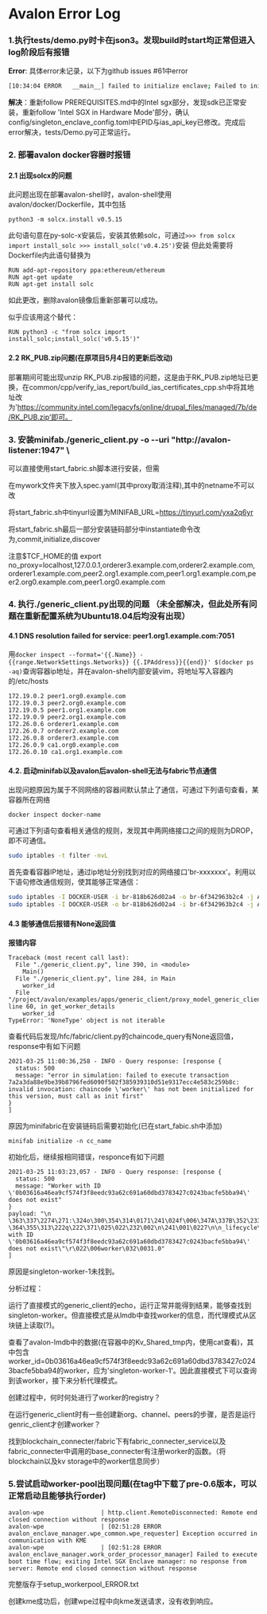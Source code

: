 # Avalon Error Log

### 1.执行tests/demo.py时卡在json3。发现build时start均正常但进入log阶段后有报错

**Error**: 具体error未记录，以下为github issues #61中error

```bash
[10:34:04 ERROR   __main__] failed to initialize enclave; Failed to initialize quote in enclave constructor: SGX ERROR: SGX_ERROR_BUSY
```

**解决**：重新follow PREREQUISITES.md中的Intel sgx部分，发现sdk已正常安装，重新follow 'Intel SGX in Hardware Mode'部分，确认config/singleton_enclave_config.toml中EPID与ias_api_key已修改。完成后error解决，tests/Demo.py可正常运行。

### 2. 部署avalon docker容器时报错

#### 2.1 出现solcx的问题

此问题出现在部署avalon-shell时，avalon-shell使用avalon/docker/Dockerfile，其中包括

```
python3 -m solcx.install v0.5.15
```

此句语句意在py-solc-x安装后，安装其依赖solc，可通过`>>> from solcx import install_solc >>> install_solc('v0.4.25')`安装
但此处需要将Dockerfile内此语句替换为

```
RUN add-apt-repository ppa:ethereum/ethereum
RUN apt-get update
RUN apt-get install solc
```

如此更改，删除avalon镜像后重新部署可以成功。

似乎应该用这个替代：

```
RUN python3 -c "from solcx import install_solc;install_solc('v0.5.15')"
```

#### 2.2 RK_PUB.zip问题(在原项目5月4日的更新后改动)

部署期间可能出现unzip RK_PUB.zip报错的问题，这是由于RK_PUB.zip地址已更换，在common/cpp/verify_ias_report/build_ias_certificates_cpp.sh中将其地址改为'https://community.intel.com/legacyfs/online/drupal_files/managed/7b/de/RK_PUB.zip'即可。

### 3. 安装minifab./generic_client.py -o --uri "http://avalon-listener:1947" \

可以直接使用start_fabric.sh脚本进行安装，但需

在mywork文件夹下放入spec.yaml(其中proxy取消注释),其中的netname不可以改

将start_fabric.sh中tinyurl设置为MINIFAB_URL=https://tinyurl.com/yxa2q6yr

将start_fabric.sh最后一部分安装链码部分中instantiate命令改为,commit,initialize,discover

注意$TCF_HOME的值
export no_proxy=localhost,127.0.0.1,orderer3.example.com,orderer2.example.com,orderer1.example.com,peer2.org1.example.com,peer1.org1.example.com,peer2.org0.example.com,peer1.org0.example.com

### 4. 执行./generic_client.py出现的问题 （未全部解决，但此处所有问题在重新配置系统为Ubuntu18.04后均没有出现）

#### 4.1  DNS resolution failed for service: peer1.org1.example.com:7051

用```docker inspect --format='{{.Name}} - {{range.NetworkSettings.Networks}} {{.IPAddress}}{{end}}' $(docker ps -aq)```查询容器ip地址，并在avalon-shell内部安装vim，将地址写入容器内的/etc/hosts

```
172.19.0.2 peer1.org0.example.com
172.19.0.3 peer2.org0.example.com
172.19.0.5 peer1.org1.example.com
172.19.0.9 peer2.org1.example.com
172.26.0.6 orderer1.example.com
172.26.0.7 orderer2.example.com
172.26.0.8 orderer3.example.com
172.26.0.9 ca1.org0.example.com
172.26.0.10 ca1.org1.example.com
```

#### 4.2. 启动minifab以及avalon后avalon-shell无法与fabric节点通信

出现问题原因为属于不同网络的容器间默认禁止了通信，可通过下列语句查看，某容器所在网络

```
docker inspect docker-name
```

可通过下列语句查看相关通信的规则，发现其中两网络接口之间的规则为DROP，即不可通信。

```bash
sudo iptables -t filter -nvL
```

首先查看容器IP地址，通过ip地址分别找到对应的网络接口'br-xxxxxxx'。利用以下语句修改通信规则，使其能够正常通信：

```bash
sudo iptables -I DOCKER-USER -i br-818b626d02a4 -o br-6f342963b2c4 -j ACCEPT
sudo iptables -I DOCKER-USER -o br-818b626d02a4 -i br-6f342963b2c4 -j ACCEPT
```

#### 4.3 能够通信后报错有None返回值

**报错内容**

```
Traceback (most recent call last):
  File "./generic_client.py", line 390, in <module>
    Main()
  File "./generic_client.py", line 284, in Main
    worker_id
  File "/project/avalon/examples/apps/generic_client/proxy_model_generic_client.py", line 60, in get_worker_details
    worker_id
TypeError: 'NoneType' object is not iterable
```

查看代码后发现/hfc/fabric/client.py的chaincode_query有None返回值，response中有如下问题

```
2021-03-25 11:00:36,258 - INFO - Query response: [response {
  status: 500
  message: "error in simulation: failed to execute transaction 7a2a3da88e9be39b8796fed6090f502f385939310d51e9317ecc4e583c259b8c: invalid invocation: chaincode \'worker\' has not been initialized for this version, must call as init first"
}
]
```

原因为minifabric在安装链码后需要初始化(已在start_fabic.sh中添加)

```
minifab initialize -n cc_name
```

初始化后，继续报相同错误，responce有如下问题

```
2021-03-25 11:03:23,057 - INFO - Query response: [response {
  status: 500
  message: "Worker with ID \'0b03616a46ea9cf574f3f8eedc93a62c691a60dbd3783427c0243bacfe5bba94\' does not exist"
}
payload: "\n \363\337\2274\271:\324o\300\354\314\0171\241\024f\006\347A\337B\352\233?\364\355\313\222q\222\371\025\022\232\002\n\241\001\0227\n\n_lifecycle\022)\n\'\n!namespaces/fields/worker/Sequence\022\002\010\010\022f\n\006worker\022\\\n\026\n\020\000\364\217\277\277initialized\022\002\010\023\nB\n@0b03616a46ea9cf574f3f8eedc93a62c691a60dbd3783427c0243bacfe5bba94\032e\010\364\003\022`Worker with ID \'0b03616a46ea9cf574f3f8eedc93a62c691a60dbd3783427c0243bacfe5bba94\' does not exist\"\r\022\006worker\032\0031.0"
]
```

原因是singleton-worker-1未找到。

分析过程：

运行了直接模式的generic_client的echo，运行正常并能得到结果，能够查找到singleton-worker。但直接模式是从lmdb中查找worker的信息，而代理模式从区块链上读取(?)。

查看了avalon-lmdb中的数据(在容器中的Kv_Shared_tmp内，使用cat查看)，其中包含worker_id=0b03616a46ea9cf574f3f8eedc93a62c691a60dbd3783427c0243bacfe5bba94的worker，应为'singleton-worker-1'。因此直接模式下可以查询到该worker，接下来分析代理模式。

创建过程中，何时何处进行了worker的registry？

在运行generic_client时有一些创建新org、channel、peers的步骤，是否是运行genric_client才创建worker？

找到blockchain_connecter/fabric下有fabric_connecter_service以及fabric_connecter中调用的base_connecter有注册worker的函数。（将blockchain以及kv storage中的worker信息同步）

### 5.尝试启动worker-pool出现问题(在tag中下载了pre-0.6版本，可以正常启动且能够执行order)

```
avalon-wpe                | http.client.RemoteDisconnected: Remote end closed connection without response
avalon-wpe                | [02:51:28 ERROR   avalon_enclave_manager.wpe_common.wpe_requester] Exception occurred in communication with KME
avalon-wpe                | [02:51:28 ERROR   avalon_enclave_manager.work_order_processor_manager] Failed to execute boot time flow; exiting Intel SGX Enclave manager: no response from server: Remote end closed connection without response
```

完整版存于setup_workerpool_ERROR.txt

创建kme成功后，创建wpe过程中向kme发送请求，没有收到响应。